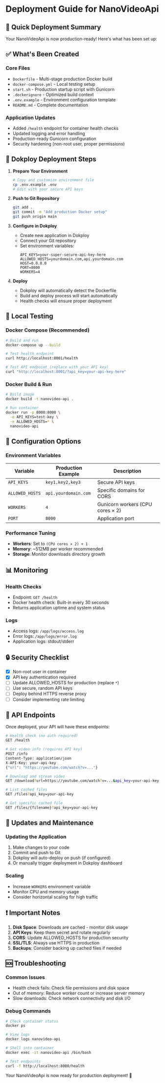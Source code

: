 # Deployment Guide for NanoVideoApi

## 🚀 Quick Deployment Summary

Your NanoVideoApi is now production-ready! Here's what has been set up:

## ✅ What's Been Created

### Core Files
- `Dockerfile` - Multi-stage production Docker build
- `docker-compose.yml` - Local testing setup
- `start.sh` - Production startup script with Gunicorn
- `.dockerignore` - Optimized build context
- `.env.example` - Environment configuration template
- `README.md` - Complete documentation

### Application Updates
- Added `/health` endpoint for container health checks
- Updated logging and error handling
- Production-ready Gunicorn configuration
- Security hardening (non-root user, proper permissions)

## 🐳 Dokploy Deployment Steps

1. **Prepare Your Environment**
   ```bash
   # Copy and customize environment file
   cp .env.example .env
   # Edit with your secure API keys
   ```

2. **Push to Git Repository**
   ```bash
   git add .
   git commit -m "Add production Docker setup"
   git push origin main
   ```

3. **Configure in Dokploy**
   - Create new application in Dokploy
   - Connect your Git repository
   - Set environment variables:
     ```
     API_KEYS=your-super-secure-api-key-here
     ALLOWED_HOSTS=yourdomain.com,api.yourdomain.com
     HOST=0.0.0.0
     PORT=8000
     WORKERS=4
     ```

4. **Deploy**
   - Dokploy will automatically detect the Dockerfile
   - Build and deploy process will start automatically
   - Health checks will ensure proper deployment

## 🧪 Local Testing

### Docker Compose (Recommended)
```bash
# Build and run
docker-compose up --build

# Test health endpoint
curl http://localhost:8001/health

# Test API endpoint (replace with your API key)
curl "http://localhost:8001/?api_key=your-api-key-here"
```

### Docker Build & Run
```bash
# Build image
docker build -t nanovideo-api .

# Run container
docker run -p 8000:8000 \
  -e API_KEYS=test-key \
  -e ALLOWED_HOSTS=* \
  nanovideo-api
```

## 🔧 Configuration Options

### Environment Variables
| Variable | Production Example | Description |
|----------|-------------------|-------------|
| `API_KEYS` | `key1,key2,key3` | Secure API keys |
| `ALLOWED_HOSTS` | `api.yourdomain.com` | Specific domains for CORS |
| `WORKERS` | `4` | Gunicorn workers (CPU cores × 2) |
| `PORT` | `8000` | Application port |

### Performance Tuning
- **Workers**: Set to `(CPU cores × 2) + 1`
- **Memory**: ~512MB per worker recommended
- **Storage**: Monitor downloads directory growth

## 📊 Monitoring

### Health Checks
- Endpoint: `GET /health`
- Docker health check: Built-in every 30 seconds
- Returns application uptime and system status

### Logs
- Access logs: `/app/logs/access.log`
- Error logs: `/app/logs/error.log`
- Application logs: stdout/stderr

## 🔒 Security Checklist

- [x] Non-root user in container
- [x] API key authentication required
- [ ] Update ALLOWED_HOSTS for production (replace `*`)
- [ ] Use secure, random API keys
- [ ] Deploy behind HTTPS reverse proxy
- [ ] Consider implementing rate limiting

## 🎯 API Endpoints

Once deployed, your API will have these endpoints:

```bash
# Health check (no auth required)
GET /health

# Get video info (requires API key)
POST /info
Content-Type: application/json
X-API-Key: your-api-key
{"url": "https://youtube.com/watch?v=..."}

# Download and stream video
GET /download?url=https://youtube.com/watch?v=...&api_key=your-api-key

# List cached files
GET /files?api_key=your-api-key

# Get specific cached file
GET /files/{filename}?api_key=your-api-key
```

## 🔄 Updates and Maintenance

### Updating the Application
1. Make changes to your code
2. Commit and push to Git
3. Dokploy will auto-deploy on push (if configured)
4. Or manually trigger deployment in Dokploy dashboard

### Scaling
- Increase `WORKERS` environment variable
- Monitor CPU and memory usage
- Consider horizontal scaling for high traffic

## ❗ Important Notes

1. **Disk Space**: Downloads are cached - monitor disk usage
2. **API Keys**: Keep them secret and rotate regularly  
3. **CORS**: Update ALLOWED_HOSTS for production security
4. **SSL/TLS**: Always use HTTPS in production
5. **Backups**: Consider backing up cached files if needed

## 🆘 Troubleshooting

### Common Issues
- Health check fails: Check file permissions and disk space
- Out of memory: Reduce worker count or increase server memory
- Slow downloads: Check network connectivity and disk I/O

### Debug Commands
```bash
# Check container status
docker ps

# View logs
docker logs nanovideo-api

# Shell into container
docker exec -it nanovideo-api /bin/bash

# Test endpoints
curl -f http://localhost:8000/health
```

Your NanoVideoApi is now ready for production deployment! 🎉
